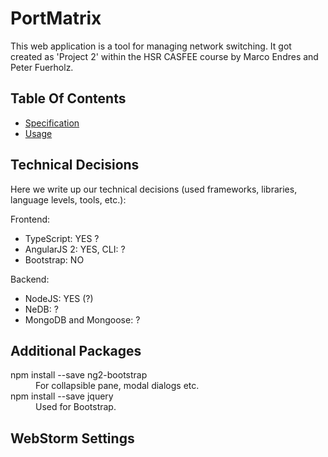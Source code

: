 # PortMatrix []()

This web application is a tool for managing network switching. It got created as 'Project 2' within the HSR CASFEE
course by Marco Endres and Peter Fuerholz.

## Table Of Contents
* [Specification](Specification.MD)
* [Usage](Usage.MD)


## Technical Decisions

Here we write up our technical decisions (used frameworks, libraries, language levels, tools, etc.):

Frontend:

* TypeScript: YES ?
* AngularJS 2: YES, CLI: ?
* Bootstrap: NO

Backend:

* NodeJS: YES (?)
* NeDB: ?
* MongoDB and Mongoose: ? 

## Additional Packages
<dl>
  <dt>npm install --save ng2-bootstrap</dt>
  <dd>For collapsible pane, modal dialogs etc.</dd>
  <dt>npm install --save jquery</dt>
  <dd>Used for Bootstrap.</dd>
</dl>

## WebStorm Settings

